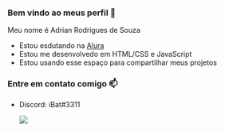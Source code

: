 ### Bem vindo ao meus perfil 👋

Meu nome é Adrian Rodrigues de Souza

- Estou esdutando na [Alura](https://.alura.com.br)
- Estou me desenvolvedo em HTML/CSS e JavaScript
- Estou usando esse espaço para compartilhar meus projetos

### Entre em contato comigo 📫

- Discord: iBat#3311

  ![](https://cdn.discordapp.com/attachments/1104356865976053813/1119747323619184731/image0.gif)
